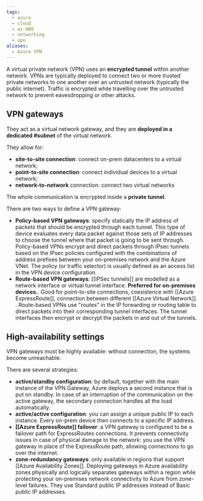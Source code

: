 ```yaml
---
tags:
  - azure
  - cloud
  - az-900
  - networking
  - vpn
aliases:
  - Azure VPN
---
```

A virtual private network (VPN) uses an **encrypted tunnel** within another network. VPNs are typically deployed to connect two or more trusted private networks to one another over an untrusted network (typically the public internet). Traffic is encrypted while travelling over the untrusted network to prevent eavesdropping or other attacks.

## VPN gateways

They act as a virtual network gateway, and they are **deployed in a dedicated #subnet** of the virtual network.

They allow for:

- **site-to-site connection**: connect on-prem datacenters to a virtual network;
- **point-to-site connection**: connect individual devices to a virtual network;
- **network-to-network** connection: connect two virtual networks

The whole communication is encrypted inside a **private tunnel**.

There are two ways to define a VPN gateway:

- **Policy-based VPN gateways**: specify statically the IP address of packets that should be encrypted through each tunnel. This type of device evaluates every data packet against those sets of IP addresses to choose the tunnel where that packet is going to be sent through. Policy-based VPNs encrypt and direct packets through IPsec tunnels based on the IPsec policies configured with the combinations of address prefixes between your on-premises network and the Azure VNet. The policy (or traffic selector) is usually defined as an access list in the VPN device configuration.
- **Route-based VPN gateways**: [[IPSec tunnels]] are modelled as a network interface or virtual tunnel interface. **Preferred for on-premises devices.**. Good for point-to-site connections, coexistence with [[Azure ExpressRoute]], connection between different [[Azure Virtual Network]]. . Route-based VPNs use "routes" in the IP forwarding or routing table to direct packets into their corresponding tunnel interfaces. The tunnel interfaces then encrypt or decrypt the packets in and out of the tunnels.

## High-availability settings

VPN gateways must be highly available: without connection, the systems become unreachable.

There are several strategies:

- **active/standby configuration**: by default, together with the main instance of the VPN Gateway, Azure deploys a second instance that is put on standby. In case of an interruption of the communication on the active gateway, the secondary connection handles all the load automatically.
- **active/active configuration**: you can assign a unique public IP to each instance. Every on-prem device then connects to a specific IP address.
- **[[Azure ExpressRoute]] failover**: a VPN gateway is configured to be a failover path for ExpressRoutes connections. It prevents connectivity issues in case of physical damage to the network: you use the VPN gateway in place of the ExpressRoute path, allowing connections to go over the internet.
- **zone-redundancy gateways**: only available in regions that support [[Azure Availability Zones]]. Deploying gateways in Azure availability zones physically and logically separates gateways within a region while protecting your on-premises network connectivity to Azure from zone-level failures. They use Standard public IP addresses instead of Basic public IP addresses.
